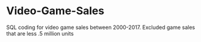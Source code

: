 # Video-Game-Sales
SQL coding for video game sales between 2000-2017.
Excluded game sales that are less .5 million units
